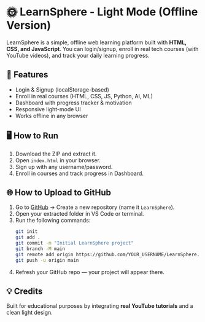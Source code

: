
# 🌞 LearnSphere - Light Mode (Offline Version)

LearnSphere is a simple, offline web learning platform built with **HTML, CSS, and JavaScript**.
You can login/signup, enroll in real tech courses (with YouTube videos), and track your daily learning progress.

## 🚀 Features
- Login & Signup (localStorage-based)
- Enroll in real courses (HTML, CSS, JS, Python, AI, ML)
- Dashboard with progress tracker & motivation
- Responsive light-mode UI
- Works offline in any browser

## 🖥️ How to Run
1. Download the ZIP and extract it.
2. Open `index.html` in your browser.
3. Sign up with any username/password.
4. Enroll in courses and track progress in Dashboard.

## 🌐 How to Upload to GitHub
1. Go to [GitHub](https://github.com) → Create a new repository (name it `LearnSphere`).
2. Open your extracted folder in VS Code or terminal.
3. Run the following commands:
   ```bash
   git init
   git add .
   git commit -m "Initial LearnSphere project"
   git branch -M main
   git remote add origin https://github.com/YOUR_USERNAME/LearnSphere.git
   git push -u origin main
   ```
4. Refresh your GitHub repo — your project will appear there.

## 💡 Credits
Built for educational purposes by integrating **real YouTube tutorials** and a clean light design.
